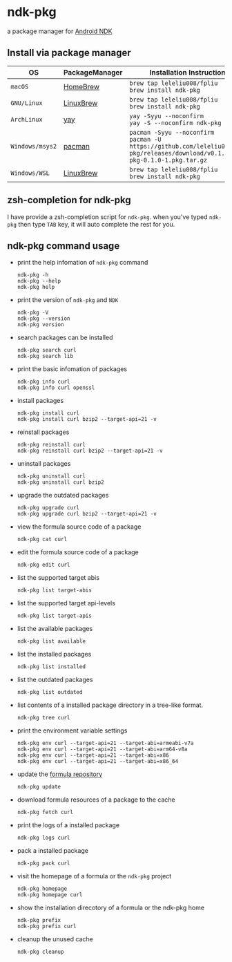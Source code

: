 # ndk-pkg
a package manager for [Android NDK](https://developer.android.google.cn/ndk)

## Install via package manager

|OS|PackageManager|Installation Instructions|
|-|-|-|
|`macOS`|[HomeBrew](http://blog.fpliu.com/it/os/macOS/software/HomeBrew)|`brew tap leleliu008/fpliu`<br>`brew install ndk-pkg`|
|`GNU/Linux`|[LinuxBrew](http://blog.fpliu.com/it/software/LinuxBrew)|`brew tap leleliu008/fpliu`<br>`brew install ndk-pkg`|
|`ArchLinux`|[yay](http://blog.fpliu.com/it/software/yay)|`yay -Syyu --noconfirm`<br>`yay -S --noconfirm ndk-pkg`|
|`Windows/msys2`|[pacman](http://blog.fpliu.com/it/software/pacman)|`pacman -Syyu --noconfirm`<br>`pacman -U https://github.com/leleliu008/ndk-pkg/releases/download/v0.1.0/ndk-pkg-0.1.0-1.pkg.tar.gz`|
|`Windows/WSL`|[LinuxBrew](http://blog.fpliu.com/it/software/LinuxBrew)|`brew tap leleliu008/fpliu`<br>`brew install ndk-pkg`|

## zsh-completion for ndk-pkg
I have provide a zsh-completion script for `ndk-pkg`. when you've typed `ndk-pkg` then type `TAB` key, it will auto complete the rest for you.

## ndk-pkg command usage
*   print the help infomation of `ndk-pkg` command
        
        ndk-pkg -h
        ndk-pkg --help
        ndk-pkg help
        
*   print the version of `ndk-pkg` and `NDK`
        
        ndk-pkg -V
        ndk-pkg --version
        ndk-pkg version
        
*   search packages can be installed
        
        ndk-pkg search curl
        ndk-pkg search lib
        
*   print the basic infomation of packages
        
        ndk-pkg info curl
        ndk-pkg info curl openssl
        
*   install packages
        
        ndk-pkg install curl
        ndk-pkg install curl bzip2 --target-api=21 -v
        
*   reinstall packages
        
        ndk-pkg reinstall curl
        ndk-pkg reinstall curl bzip2 --target-api=21 -v
        
*   uninstall packages
        
        ndk-pkg uninstall curl
        ndk-pkg uninstall curl bzip2
        
*   upgrade the outdated packages
        
        ndk-pkg upgrade curl
        ndk-pkg upgrade curl bzip2 --target-api=21 -v

*   view the formula source code of a package
        
        ndk-pkg cat curl
        
*   edit the formula source code of a package
        
        ndk-pkg edit curl
        
*   list the supported target abis
        
        ndk-pkg list target-abis
        
*   list the supported target api-levels
        
        ndk-pkg list target-apis
        
*   list the available packages
        
        ndk-pkg list available
        
*   list the installed packages
        
        ndk-pkg list installed
        
*   list the outdated packages
        
        ndk-pkg list outdated
        
*   list contents of a installed package directory in a tree-like format.
        
        ndk-pkg tree curl
        
*   print the environment variable settings
        
        ndk-pkg env curl --target-api=21 --target-abi=armeabi-v7a
        ndk-pkg env curl --target-api=21 --target-abi=arm64-v8a
        ndk-pkg env curl --target-api=21 --target-abi=x86
        ndk-pkg env curl --target-api=21 --target-abi=x86_64

*   update the [formula repository](https://github.com/leleliu008/ndk-pkg-formula)
        
        ndk-pkg update
        
*   download formula resources of a package to the cache
        
        ndk-pkg fetch curl
        
*   print the logs of a installed package
        
        ndk-pkg logs curl
        
*   pack a installed package
        
        ndk-pkg pack curl
        
*   visit the homepage of a formula or the `ndk-pkg` project
        
        ndk-pkg homepage
        ndk-pkg homepage curl
        
*   show the installation direcotory of a formula or the ndk-pkg home
        
        ndk-pkg prefix
        ndk-pkg prefix curl
        
*   cleanup the unused cache
        
        ndk-pkg cleanup
        
